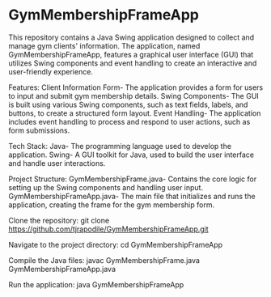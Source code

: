 # GymMembershipFrameApp
This repository contains a Java Swing application designed to collect and manage gym clients' information. The application, named GymMembershipFrameApp, features a graphical user interface (GUI) that utilizes Swing components and event handling to create an interactive and user-friendly experience.

Features:
Client Information Form- The application provides a form for users to input and submit gym membership details.
Swing Components- The GUI is built using various Swing components, such as text fields, labels, and buttons, to create a structured form layout.
Event Handling- The application includes event handling to process and respond to user actions, such as form submissions.

Tech Stack:
Java- The programming language used to develop the application.
Swing- A GUI toolkit for Java, used to build the user interface and handle user interactions.

Project Structure:
GymMembershipFrame.java- Contains the core logic for setting up the Swing components and handling user input.
GymMembershipFrameApp.java- The main file that initializes and runs the application, creating the frame for the gym membership form.

Clone the repository:
git clone https://github.com/tjrapodile/GymMembershipFrameApp.git

Navigate to the project directory:
cd GymMembershipFrameApp

Compile the Java files:
javac GymMembershipFrame.java GymMembershipFrameApp.java

Run the application:
java GymMembershipFrameApp

